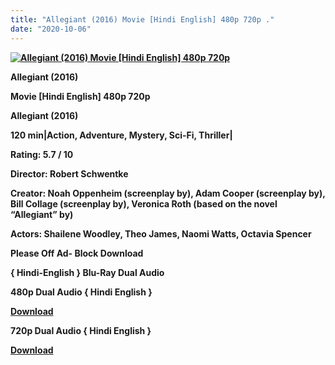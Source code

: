 ```yaml
---
title: "Allegiant (2016) Movie [Hindi English] 480p 720p ."
date: "2020-10-06"
---
```


[**![Allegiant (2016) Movie [Hindi English] 480p 720p ](https://1.bp.blogspot.com/-xFPIOT-Dyxs/XxEguoKZeyI/AAAAAAAAECI/5vCxBgVtVBE_gPMGXGpjSoAxb5U-SuZYgCLcBGAsYHQ/s1600/aligent.webp "Allegiant (2016) Movie [Hindi English] 480p 720p ")**](https://1.bp.blogspot.com/-xFPIOT-Dyxs/XxEguoKZeyI/AAAAAAAAECI/5vCxBgVtVBE_gPMGXGpjSoAxb5U-SuZYgCLcBGAsYHQ/s1600/aligent.webp)

 **Allegiant (2016)**

**Movie \[Hindi English\] 480p 720p** 

 **Allegiant (2016)**

**120 min|Action, Adventure, Mystery, Sci-Fi, Thriller|**

**Rating: 5.7 / 10** 

**Director: Robert Schwentke**

**Creator: Noah Oppenheim (screenplay by), Adam Cooper (screenplay by), Bill Collage (screenplay by), Veronica Roth (based on the novel “Allegiant” by)**

**Actors: Shailene Woodley, Theo James, Naomi Watts, Octavia Spencer**

**Please Off Ad- Block Download**

**{ Hindi-English } Blu-Ray Dual Audio**

**480p Dual Audio { Hindi English }**

[**Download**](https://zee.gl/aJgC27)

**720p Dual Audio { Hindi English }**

[**Download**](https://zee.gl/cPpqCsDt)
